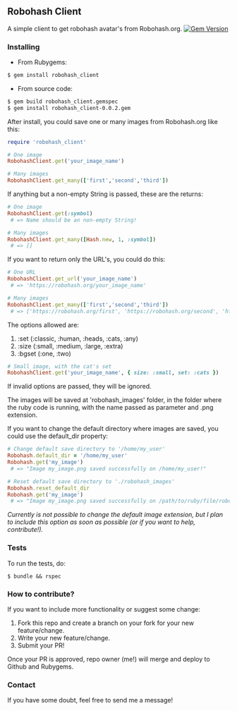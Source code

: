 ## Robohash Client

A simple client to get robohash avatar's from Robohash.org.
[![Gem Version](https://badge.fury.io/rb/robohash_client.svg)](https://badge.fury.io/rb/robohash_client)

### Installing

+ From Rubygems:
```bash
$ gem install robohash_client
```

+ From source code:
```bash
$ gem build robohash_client.gemspec
$ gem install robohash_client-0.0.2.gem
```

After install, you could save one or many images from Robohash.org like this:

```ruby
require 'robohash_client'

# One image
RobohashClient.get('your_image_name')

# Many images
RobohashClient.get_many(['first','second','third'])
```

If anything but a non-empty String is passed, these are the returns:

```ruby
# One image
RobohashClient.get(:symbol)
 # => Name should be an non-empty String!

# Many images
RobohashClient.get_many([Hash.new, 1, :symbol])
 # => []
```

If you want to return only the URL's, you could do this:

```ruby
# One URL
RobohashClient.get_url('your_image_name')
 # => 'https://robohash.org/your_image_name'

# Many images
RobohashClient.get_many(['first','second','third'])
 # => ['https://robohash.org/first', 'https://robohash.org/second', 'https://robohash.org/third']
```

The options allowed are:

1. :set   (:classic, :human, :heads, :cats, :any)
2. :size  (:small, :medium, :large, :extra)
3. :bgset (:one, :two)

```ruby
# Small image, with the cat's set
RobohashClient.get('your_image_name', { size: :small, set: :cats })
```

If invalid options are passed, they will be ignored.

The images will be saved at 'robohash_images' folder, in the folder where the ruby code is running, with the name passed as parameter and .png extension.

If you want to change the default directory where images are saved, you could use the default_dir property:

```ruby
# Change default save directory to '/home/my_user'
Robohash.default_dir = '/home/my_user'
Robohash.get('my_image')
 # => "Image my_image.png saved successfully on /home/my_user!"

# Reset default save directory to './robohash_images'
Robohash.reset_default_dir
Robohash.get('my_image')
 # => "Image my_image.png saved successfully on /path/to/ruby/file/robohash_images!"
```

_Currently is not possible to change the default image extension, but I plan to include this option as soon as possible (or if you want to help, contribute!)._

### Tests

To run the tests, do:

```
$ bundle && rspec
```

### How to contribute?

If you want to include more functionality or suggest some change:

1. Fork this repo and create a branch on your fork for your new feature/change.
2. Write your new feature/change.
3. Submit your PR!

Once your PR is approved, repo owner (me!) will merge and deploy to Github and Rubygems.

### Contact

If you have some doubt, feel free to send me a message!

